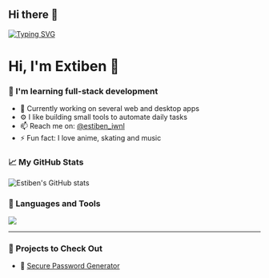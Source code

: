 ## Hi there 👋
[![Typing SVG](https://readme-typing-svg.demolab.com?font=Fira+Code&size=31&pause=1000&color=B74EF7&width=435&lines=Fullstack+developer)](https://git.io/typing-svg)

# Hi, I'm Extiben 👋

### 🧠 I'm learning full-stack development
- 🌱 Currently working on several web and desktop apps
- ⚙️ I like building small tools to automate daily tasks
- 📫 Reach me on: [@estiben_iwnl](https://instagram.com/estiben_iwnl)
- ⚡ Fun fact: I love anime, skating and music

### 📈 My GitHub Stats
![Estiben's GitHub stats](https://github-readme-stats.vercel.app/api?username=Extiben&show_icons=true&theme=tokyonight)

### 🧰 Languages and Tools

<img src="https://skillicons.dev/icons?i=python,html,css,js,react,git,github,mongodb,sql" />

---

### 🚀 Projects to Check Out

- 🔐 [Secure Password Generator](https://github.com/Extiben/python-safe-password-generator)
